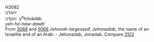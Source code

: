 <body>
  <p>H3082<br>  יהונדב  <br> יְהוֹנָדָב  ‎  y<sup>e</sup>hônâdâb  <br><i>yeh-ho-naw-dawb‘ </i><br>From <a href="h3068.htm">3068</a> and <a href="h5068.htm">5068</a>  <i>Jehovah-largessed</i>; <i>Jehonadab</i>, the name of an Israelite and of an Arab: - Jehonadab, Jonadab. Compare <a href="h3122.htm">3122</a> <br></p>
 </body>